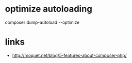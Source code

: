 # optimize autoloading

composer dump-autoload --optimize

# links

* http://moquet.net/blog/5-features-about-composer-php/
